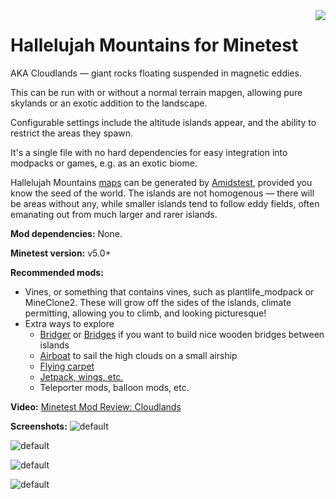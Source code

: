 <img src="https://raw.githubusercontent.com/wiki/treer/amidstest/screenshots/150px-Minetest-logo.png" align="right" />

# Hallelujah Mountains for Minetest

AKA Cloudlands — giant rocks floating suspended in magnetic eddies.

This can be run with or without a normal terrain mapgen, allowing pure skylands or an exotic addition to the landscape.

Configurable settings include the altitude islands appear, and the ability to restrict the areas they spawn.

It's a single file with no hard dependencies for easy integration into modpacks or games, e.g. as an exotic biome. 

Hallelujah Mountains [maps](https://i.imgur.com/2SkoAyB.png) can be generated by [Amidstest](https://forum.minetest.net/viewtopic.php?t=19869), provided you know the seed of the world. The islands are not homogenous — there will be areas without any, while smaller islands tend to follow eddy fields, often emanating out from much larger and rarer islands.

**Mod dependencies:** None. 

**Minetest version:** v5.0+

**Recommended mods:**
* Vines, or something that contains vines, such as plantlife_modpack or MineClone2. These will grow off the sides of the islands, climate permitting, allowing you to climb, and looking picturesque!
* Extra ways to explore
    * [Bridger](https://forum.minetest.net/viewtopic.php?t=18243) or [Bridges](https://forum.minetest.net/viewtopic.php?t=3488) if you want to build nice wooden bridges between islands
    * [Airboat](https://github.com/paramat/airboat) to sail the high clouds on a small airship
    * [Flying carpet](https://forum.minetest.net/viewtopic.php?t=12263)
    * [Jetpack, wings, etc.](https://forum.minetest.net/viewtopic.php?t=11257)
    * Teleporter mods, balloon mods, etc.

**Video:** [Minetest Mod Review: Cloudlands](http://www.nathansalapat.com/minetest/cloudlands)

**Screenshots:**
![default](https://i.imgur.com/wBLEFWn.jpg)

![default](https://i.imgur.com/PUjjaIK.jpg)

![default](https://i.imgur.com/rCtczAK.jpg)

![default](https://i.imgur.com/A6vDDGc.jpg)
